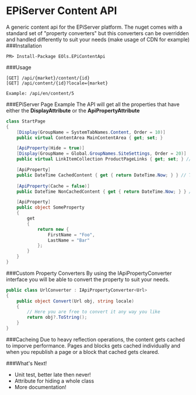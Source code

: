 # EPiServer Content API
A generic content api for the EPiServer platform. The nuget comes with a standard set of "property converters" but this converters can be overridden and handled differently to suit your needs (make usage of CDN for example)
###Installation

    PM> Install-Package EOls.EPiContentApi

###Usage

    [GET] /api/{market}/content/{id}
    [GET] /api/content/{id}?locale={market}
    
    Example: /api/en/content/5

###EPiServer Page Example
The API will get all the properties that have either the <B>DisplayAttribute</B> or the <b>ApiPropertyAttribute</b>
```C#
class StartPage 
{
    [Display(GroupName = SystemTabNames.Content, Order = 10)]
    public virtual ContentArea MainContentArea { get; set; }

    [ApiProperty(Hide = true)]
    [Display(GroupName = Global.GroupNames.SiteSettings, Order = 20)]
    public virtual LinkItemCollection ProductPageLinks { get; set; } // This property will not be visible by the content API

    [ApiProperty]
    public DateTime CachedContent { get { return DateTime.Now; } } // This property will be cached
        
    [ApiProperty(Cache = false)]
    public DateTime NonCachedContent { get { return DateTime.Now; } } // This will not be cached    

    [ApiProperty]
    public object SomeProperty 
    {
        get 
        {
            return new {
                FirstName = "Foo",
                LastName = "Bar"
            };
        }
    }
}
```

###Custom Property Converters
By using the IApiPropertyConverter interface you will be able to convert the property to suit your needs.

```C#
public class UrlConverter : IApiPropertyConverter<Url>
{
    public object Convert(Url obj, string locale)
    {
        // Here you are free to convert it any way you like
        return obj?.ToString();
    }
}
```

###Cacheing
Due to heavy reflection operations, the content gets cached to imporve performance. Pages and blocks gets cached individually and when you republish a page or a block that cached gets cleared.

###What's Next!

   * Unit test, better late then never!
   * Attribute for hiding a whole class   
   * More documentation! 
